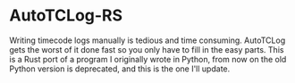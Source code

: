 # AutoTCLog-RS
Writing timecode logs manually is tedious and time consuming. AutoTCLog gets the worst of it done fast so you only have to fill in the easy parts. This is a Rust port of a program I originally wrote in Python, from now on the old Python version is deprecated, and this is the one I'll update.
